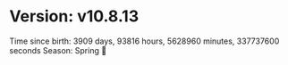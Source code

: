 # Version: v10.8.13
Time since birth: 3909 days, 93816 hours, 5628960 minutes, 337737600 seconds
Season: Spring 🌸
